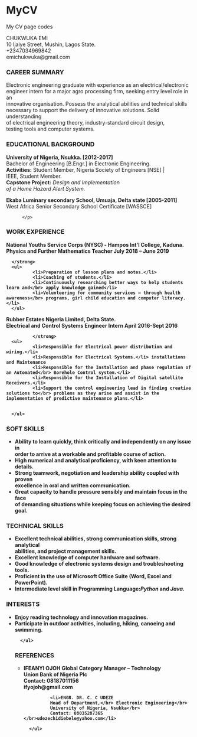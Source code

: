 # MyCV
 My CV page codes

 <body>
  <div class="parent-flex">CHUKWUKA EMI</div>
  <div class="child-flex">
      <div class="child-flex">10 Ijaiye Street, Mushin, Lagos State.</div> 
      <div class="column-flex"><div>+2347034969842</div><div>emichukwuka@gmail.com</div></div>
          </div>
  <h3>CAREER SUMMARY</h3>
  <P>Electronic engineering graduate with experience as an electrical/electronic</br> engineer intern for a major agro processing firm, seeking entry level role in an</br> innovative organisation. Possess the analytical abilities and technical skills</br> necessary to support the delivery of innovative solutions. Solid understanding</br> of electrical engineering theory, industry-standard circuit design,</br> testing tools and computer systems. </P>
  
  <h3>EDUCATIONAL BACKGROUND</h3>
  <P><strong>University of Nigeria, Nsukka. 							[2012-2017]</strong></br>
          Bachelor of Engineering [B.Engr.] in Electronic Engineering.</br>
          <strong>Activities:</strong> Student Member, Nigeria Society of Engineers [NSE] |</br> IEEE, Student Member.</br>
          <strong>Capstone Project:</strong><em> Design and Implementation</br> of a Home Hazard Alert System.</em>
          </P>
  <p><strong>Ekaba Luminary secondary School, Umuaja, Delta state 			[2005-2011]</strong></br>
          West Africa Senior Secondary School Certificate [WASSCE]
          
          </p>
          
   <h3>WORK EXPERIENCE</h3>
  <p><strong>National Youths Service Corps (NYSC) - Hampos Int’l College, Kaduna.</br>
          Physics and Further Mathematics Teacher		             July 2018 – June 2019
      
      </strong>
      <ul>
              <li>Preparation of lesson plans and notes.</li>
              <li>Coaching of students.</li>
              <li>Continuously researching better ways to help students learn and</br> apply knowledge gained</li>
              <li>Volunteering for community services – through health awareness</br> programs, girl child education and computer literacy.</li>      
      </ul>
  
  </p>
  <p>
      <strong>Rubber Estates Nigeria Limited, Delta State.</br>
              Electrical and Control Systems Engineer Intern		  	  April 2016-Sept 2016
              
              </strong>
      <ul>
              <li>Responsible for Electrical power distribution and wiring.</li>
              <li>Responsible for Electrical Systems.</li> installations and Maintenance
              <li>Responsible for the Installation and phase regulation of an Automated</br> Borehole Control system.</li>
              <li>Responsible for the Installation of Digital satellite Receivers.</li>
              <li>Support the control engineering lead in finding creative solutions to</br> problems as they arise and assist in the implementation of predictive maintenance plans.</li>
              
              
      </ul>
  </p>

  <h3>SOFT SKILLS</h3>
  <p>
      <ul>
          <li>Ability to learn quickly, think critically and independently on any issue in</br> order to arrive at a workable and profitable course of action.</li>
          <li>High numerical and analytical proficiency, with keen attention to details.</li>
          <li>Strong teamwork, negotiation and leadership ability coupled with proven</br> excellence in oral and written communication.</li>
          <li>Great capacity to handle pressure sensibly and maintain focus in the face</br> of demanding situations while keeping focus on achieving the desired goal.</li>
      </ul>
  </p>
  <h3>TECHNICAL SKILLS</h3>
  <P>
      <ul>
          <li>Excellent technical abilities, strong communication skills, strong analytical</br> abilities, and project management skills.</li>
          <li>Excellent knowledge of computer hardware and software.</li>
          <li>Good knowledge of electronic systems design and troubleshooting tools.</li>
          <li>Proficient in the use of Microsoft Office Suite (Word, Excel and PowerPoint).</li>
          <li>Intermediate level skill in Programming Language:<em>Python</em> and <em>Java.</em></li>
          </ul>
          </P>
  
  
  <h3>INTERESTS</h3>
  <p>
      <ul>
          <li>Enjoy reading technology and innovation magazines.</li>
          <li>Participate in outdoor activities, including, hiking, canoeing and swimming.</li>
              
      </ul>
  </p>
  <h3>REFERENCES</h3>
  <P>
      <ul>
              <li>IFEANYI OJOH
              Global Category Manager – Technology</br>
              Union Bank of Nigeria Plc</br>
              Contact: 08187011156</br>
              ifyojoh@gmail.com</li>
              
              <li>ENGR. DR. C. C UDEZE
              Head of Department,</br> Electronic Engineering</br>
              University of Nigeria, Nsukka</br>
              Contact: 08035287365 </br>udezechidiebele@yahoo.com</li>
              
      </ul>
  </P>
</body>
</html>


